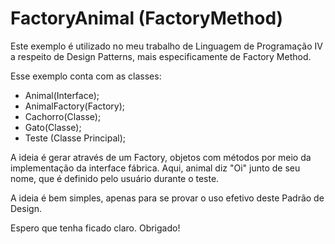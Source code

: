 # FactoryAnimal (FactoryMethod)

Este exemplo é utilizado no meu trabalho de Linguagem de Programação IV a respeito de Design Patterns, mais especificamente de Factory Method.

Esse exemplo conta com as classes:

- Animal(Interface);
- AnimalFactory(Factory);
- Cachorro(Classe);
- Gato(Classe);
- Teste (Classe Principal);

A ideia é gerar através de um Factory, objetos com métodos por meio da implementação da interface fábrica. Aqui, animal diz "Oi" junto de seu nome, que é definido pelo usuário durante o teste.

A ideia é bem simples, apenas para se provar o uso efetivo deste Padrão de Design.

Espero que tenha ficado claro. Obrigado!
